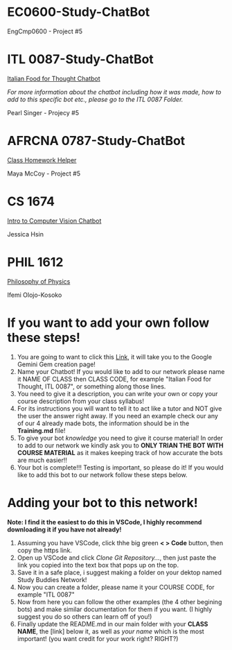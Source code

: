 # EC0600-Study-ChatBot
EngCmp0600 - Project #5

# ITL 0087-Study-ChatBot
[Italian Food for Thought Chatbot](https://gemini.google.com/gem/1KYztv6IroB9IJycoFLKjQDZh1OojZp_S?usp=sharing)

*For more information about the chatbot including how it was made, how to add to this specific bot etc., please go to the ITL 0087 Folder.*

Pearl Singer - Projecy #5

# AFRCNA 0787-Study-ChatBot
[Class Homework Helper](https://gemini.google.com/share/c58e82c28934)

Maya McCoy - Project #5

# CS 1674
[Intro to Computer Vision Chatbot](https://jhsin1.github.io/600-cv-llama/)

Jessica Hsin

# PHIL 1612
[Philosophy of Physics](https://gemini.google.com/u/4/gem/d49436bc1c39)

Ifemi Olojo-Kosoko





# If you want to add your own follow these steps!

1. You are going to want to click this [Link](https://gemini.google.com/gems/create), it will take you to the Google Gemini Gem creation page!
2. Name your Chatbot! If you would like to add to our network please name it NAME OF CLASS then CLASS CODE, for example "Italian Food for Thought, ITL 0087", or something along those lines.
3. You need to give it a description, you can write your own or copy your course description from your class syllabus!
4. For its instructions you will want to tell it to act like a tutor and NOT give the user the answer right away. If you need an example check our any of our 4 already made bots, the information should be in the **Training.md** file!
5. To give your bot *knowledge* you need to give it course material! In order to add to our network we kindly ask you to **ONLY TRIAN THE BOT WITH COURSE MATERIAL** as it makes keeping track of how accurate the bots are much easier!!
6. Your bot is complete!!! Testing is important, so please do it! If you would like to add this bot to our network follow these steps below.

# Adding your bot to this network!

**Note: I find it the easiest to do this in VSCode, I highly recommend downloading it if you have not already!**
1. Assuming you have VSCode, click thhe big green **< > Code** button, then copy the https link.
2. Open up VSCode and click *Clone Git Repository...*, then just paste the link you copied into the text box that pops up on the top.
3. Save it in a safe place, i suggest making a folder on your dektop named Study Buddies Network!
4. Now you can create a folder, please name it your COURSE CODE, for example "ITL 0087"
5. Now from here you can follow the other examples (the 4 other begining bots) and make similar documentation for them if you want. (I highly suggest you do so others can learn off of you!)
6. Finally update the README.md in our main folder with your **CLASS NAME**, the [link] below it, as well as *your name* which is the most important! (you want credit for your work right? RIGHT?)
